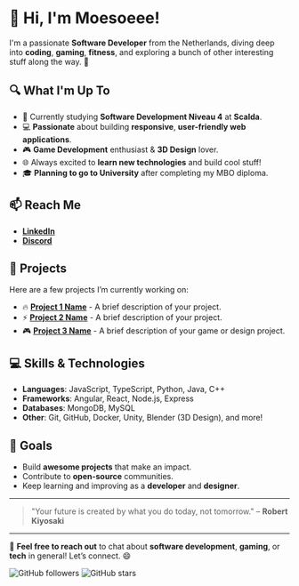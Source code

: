 # 👋 Hi, I'm **Moesoeee**!

I'm a passionate **Software Developer** from the Netherlands, diving deep into **coding**, **gaming**, **fitness**, and exploring a bunch of other interesting stuff along the way. 🚀

## 🔍 What I'm Up To

- 🌱 Currently studying **Software Development Niveau 4** at **Scalda**.
- 💻 **Passionate** about building **responsive**, **user-friendly web applications**.
- 🎮 **Game Development** enthusiast & **3D Design** lover.
- 🌐 Always excited to **learn new technologies** and build cool stuff!
- 🎓 **Planning to go to University** after completing my MBO diploma.

## 📫 Reach Me

- **[LinkedIn](https://www.linkedin.com/in/your-linkedin)**  
- **[Discord](https://discord.com/users/your-discord-id)**

## 🚀 Projects

Here are a few projects I’m currently working on:

- 🔥 **[Project 1 Name](link)** - A brief description of your project.
- ⚡ **[Project 2 Name](link)** - A brief description of your project.
- 🎮 **[Project 3 Name](link)** - A brief description of your game or design project.

## 💻 Skills & Technologies

- **Languages**: JavaScript, TypeScript, Python, Java, C++
- **Frameworks**: Angular, React, Node.js, Express
- **Databases**: MongoDB, MySQL
- **Other**: Git, GitHub, Docker, Unity, Blender (3D Design), and more!

## 🎯 Goals

- Build **awesome projects** that make an impact.
- Contribute to **open-source** communities.
- Keep learning and improving as a **developer** and **designer**.

---

> "Your future is created by what you do today, not tomorrow." – **Robert Kiyosaki**

---

💬 **Feel free to reach out** to chat about **software development**, **gaming**, or **tech** in general! Let’s connect. 😄

![GitHub followers](https://img.shields.io/github/followers/your-username?label=Follow&style=social)
![GitHub stars](https://img.shields.io/github/stars/your-username?label=Stars&style=social)
